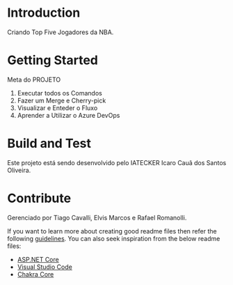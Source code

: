 # Introduction 
Criando Top Five Jogadores da NBA. 

# Getting Started
Meta do PROJETO
1.	Executar todos os Comandos
2.	Fazer um Merge e Cherry-pick
3.	Visualizar e Enteder o Fluxo
4.	Aprender a Utilizar o Azure DevOps

# Build and Test
Este projeto está sendo desenvolvido pelo IATECKER Icaro Cauã dos Santos Oliveira. 

# Contribute
Gerenciado por Tiago Cavalli, Elvis Marcos e Rafael Romanolli. 

If you want to learn more about creating good readme files then refer the following [guidelines](https://docs.microsoft.com/en-us/azure/devops/repos/git/create-a-readme?view=azure-devops). You can also seek inspiration from the below readme files:
- [ASP.NET Core](https://github.com/aspnet/Home)
- [Visual Studio Code](https://github.com/Microsoft/vscode)
- [Chakra Core](https://github.com/Microsoft/ChakraCore)